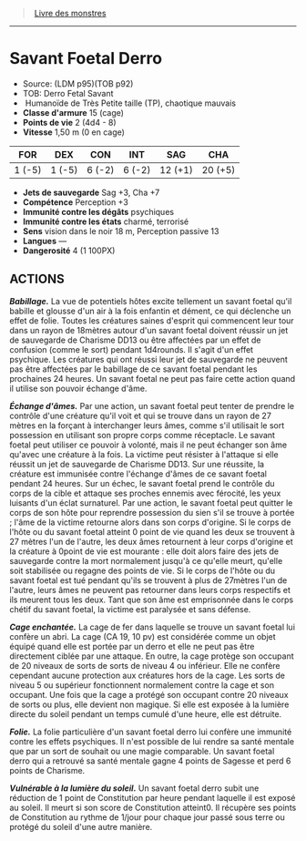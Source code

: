 ﻿> [Livre des monstres](tome_of_beasts.md)

---

# Savant Foetal Derro

- Source: (LDM p95)(TOB p92)
- TOB: Derro Fetal Savant
-  Humanoïde de Très Petite taille (TP), chaotique mauvais
- **Classe d'armure** 15 (cage)
- **Points de vie** 2 (4d4 - 8)
- **Vitesse** 1,50 m (0 en cage)

|FOR|DEX|CON|INT|SAG|CHA|
|---|---|---|---|---|---|
|1 (-5)|1 (-5)|6 (-2)|6 (-2)|12 (+1)|20 (+5)|

- **Jets de sauvegarde** Sag +3, Cha +7
- **Compétence** Perception +3
- **Immunité contre les dégâts** psychiques
- **Immunité contre les états** charmé, terrorisé
- **Sens** vision dans le noir 18 m, Perception passive 13
- **Langues** —
- **Dangerosité** 4 (1 100PX)

## ACTIONS

**_Babillage._** La vue de potentiels hôtes excite tellement un savant foetal qu'il babille et glousse d'un air à la fois enfantin et dément, ce qui déclenche un effet de folie. Toutes les créatures saines d'esprit qui commencent leur tour dans un rayon de 18mètres autour d'un savant foetal doivent réussir un jet de sauvegarde de Charisme DD13 ou être affectées par un effet de confusion (comme le sort) pendant 1d4rounds. Il s'agit d'un effet psychique. Les créatures qui ont réussi leur jet de sauvegarde ne peuvent pas être affectées par le babillage de ce savant foetal pendant les prochaines 24 heures. Un savant foetal ne peut pas faire cette action quand il utilise son pouvoir échange d'âme.

**_Échange d'âmes._** Par une action, un savant foetal peut tenter de prendre le contrôle d'une créature qu'il voit et qui se trouve dans un rayon de 27 mètres en la forçant à interchanger leurs âmes, comme s'il utilisait le sort possession en utilisant son propre corps comme réceptacle. Le savant foetal peut utiliser ce pouvoir à volonté, mais il ne peut échanger son âme qu'avec une créature à la fois. La victime peut résister à l'attaque si elle réussit un jet de sauvegarde de Charisme DD13. Sur une réussite, la créature est immunisée contre l'échange d'âmes de ce savant foetal pendant 24 heures. Sur un échec, le savant foetal prend le contrôle du corps de la cible et attaque ses proches ennemis avec férocité, les yeux luisants d'un éclat surnaturel. Par une action, le savant foetal peut quitter le corps de son hôte pour reprendre possession du sien s'il se trouve à portée ; l'âme de la victime retourne alors dans son corps d'origine. Si le corps de l'hôte ou du savant foetal atteint 0 point de vie quand les deux se trouvent à 27 mètres l'un de l'autre, les deux âmes retournent à leur corps d'origine et la créature à 0point de vie est mourante : elle doit alors faire des jets de sauvegarde contre la mort normalement jusqu'à ce qu'elle meurt, qu'elle soit stabilisée ou regagne des points de vie. Si le corps de l'hôte ou du savant foetal est tué pendant qu'ils se trouvent à plus de 27mètres l'un de l'autre, leurs âmes ne peuvent pas retourner dans leurs corps respectifs et ils meurent tous les deux. Tant que son âme est emprisonnée dans le corps chétif du savant foetal, la victime est paralysée et sans défense.

**_Cage enchantée._** La cage de fer dans laquelle se trouve un savant foetal lui confère un abri. La cage (CA 19, 10 pv) est considérée comme un objet équipé quand elle est portée par un derro et elle ne peut pas être directement ciblée par une attaque. En outre, la cage protège son occupant de 20 niveaux de sorts de sorts de niveau 4 ou inférieur. Elle ne confère cependant aucune protection aux créatures hors de la cage. Les sorts de niveau 5 ou supérieur fonctionnent normalement contre la cage et son occupant. Une fois que la cage a protégé son occupant contre 20 niveaux de sorts ou plus, elle devient non magique. Si elle est exposée à la lumière directe du soleil pendant un temps cumulé d'une heure, elle est détruite.

**_Folie._** La folie particulière d'un savant foetal derro lui confère une immunité contre les effets psychiques. Il n'est possible de lui rendre sa santé mentale que par un sort de souhait ou une magie comparable. Un savant foetal derro qui a retrouvé sa santé mentale gagne 4 points de Sagesse et perd 6 points de Charisme.

**_Vulnérable à la lumière du soleil._** Un savant foetal derro subit une réduction de 1 point de Constitution par heure pendant laquelle il est exposé au soleil. Il meurt si son score de Constitution atteint0. Il récupère ses points de Constitution au rythme de 1/jour pour chaque jour passé sous terre ou protégé du soleil d'une autre manière.

